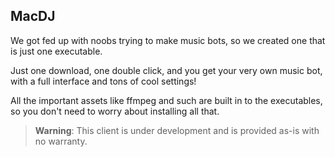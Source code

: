 ## MacDJ

We got fed up with noobs trying to make music bots, so we created one that is just one executable.

Just one download, one double click, and you get your very own music bot, with a full interface and tons of cool settings!

All the important assets like ffmpeg and such are built in to the executables, so you don't need to worry about installing all that.

> **Warning**: This client is under development and is provided as-is with no warranty.
